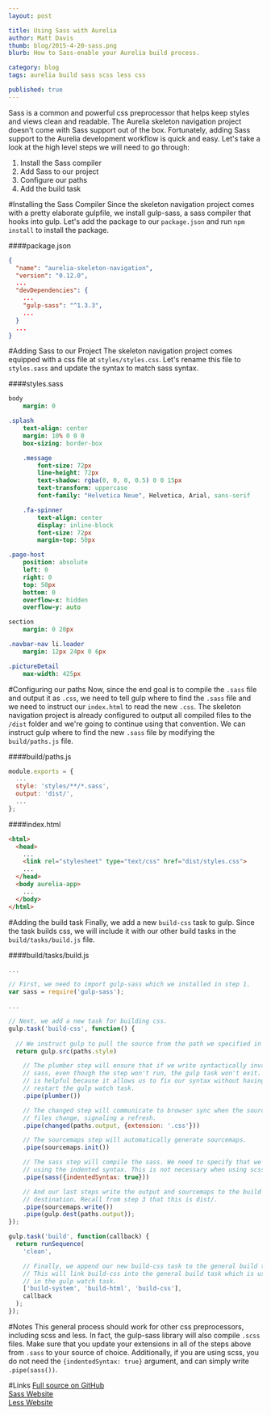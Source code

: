 ```yaml
---
layout: post

title: Using Sass with Aurelia
author: Matt Davis
thumb: blog/2015-4-20-sass.png
blurb: How to Sass-enable your Aurelia build process.

category: blog
tags: aurelia build sass scss less css

published: true
---
```

Sass is a common and powerful css preprocessor that helps keep styles and views clean and readable. The Aurelia skeleton navigation project doesn't come with Sass support out of the box. Fortunately, adding Sass support to the Aurelia development workflow is quick and easy. Let's take a look at the high level steps we will need to go through:

1. Install the Sass compiler
2. Add Sass to our project
3. Configure our paths
4. Add the build task

#Installing the Sass Compiler
Since the skeleton navigation project comes with a pretty elaborate gulpfile, we install gulp-sass, a sass compiler that hooks into gulp. Let's add the package to our `package.json` and run `npm install` to install the package.

####package.json
```json
{
  "name": "aurelia-skeleton-navigation",
  "version": "0.12.0",
  ...
  "devDependencies": {
    ...
    "gulp-sass": "^1.3.3",
    ...
  }
  ...
}
```

#Adding Sass to our Project
The skeleton navigation project comes equipped with a css file at `styles/styles.css`. Let's rename this file to `styles.sass` and update the syntax to match sass syntax.

####styles.sass
```sass
body
    margin: 0

.splash
    text-align: center
    margin: 10% 0 0 0
    box-sizing: border-box

    .message
        font-size: 72px
        line-height: 72px
        text-shadow: rgba(0, 0, 0, 0.5) 0 0 15px
        text-transform: uppercase
        font-family: "Helvetica Neue", Helvetica, Arial, sans-serif

    .fa-spinner
        text-align: center
        display: inline-block
        font-size: 72px
        margin-top: 50px

.page-host
    position: absolute
    left: 0
    right: 0
    top: 50px
    bottom: 0
    overflow-x: hidden
    overflow-y: auto

section
    margin: 0 20px

.navbar-nav li.loader
    margin: 12px 24px 0 6px

.pictureDetail
    max-width: 425px
```

#Configuring our paths
Now, since the end goal is to compile the `.sass` file and output it as `.css`, we need to tell gulp where to find the `.sass` file and we need to instruct our `index.html` to read the new `.css`. The skeleton navigation project is already configured to output all compiled files to the `/dist` folder and we're going to continue using that convention. We can instruct gulp where to find the new `.sass` file by modifying the `build/paths.js` file.

####build/paths.js
```javascript
module.exports = {
  ...
  style: 'styles/**/*.sass',
  output: 'dist/',
  ...
};
```

####index.html
```html
<html>
  <head>
    ...
    <link rel="stylesheet" type="text/css" href="dist/styles.css">
    ...
  </head>
  <body aurelia-app>
    ...
  </body>
</html>
```

#Adding the build task
Finally, we add a new `build-css` task to gulp. Since the task builds css, we will include it with our other build tasks in the `build/tasks/build.js` file. 

####build/tasks/build.js
```javascript
...

// First, we need to import gulp-sass which we installed in step 1.
var sass = require('gulp-sass');

...

// Next, we add a new task for building css.
gulp.task('build-css', function() {
  
  // We instruct gulp to pull the source from the path we specified in step 3.
  return gulp.src(paths.style)

    // The plumber step will ensure that if we write syntactically invalid 
    // sass, even though the step won't run, the gulp task won't exit. This
    // is helpful because it allows us to fix our syntax without having to 
    // restart the gulp watch task.
    .pipe(plumber())

    // The changed step will communicate to browser sync when the source 
    // files change, signaling a refresh.
    .pipe(changed(paths.output, {extension: '.css'}))

    // The sourcemaps step will automatically generate sourcemaps.
    .pipe(sourcemaps.init())

    // The sass step will compile the sass. We need to specify that we are
    // using the indented syntax. This is not necessary when using scss.
    .pipe(sass({indentedSyntax: true}))

    // And our last steps write the output and sourcemaps to the build
    // destination. Recall from step 3 that this is dist/.
    .pipe(sourcemaps.write())
    .pipe(gulp.dest(paths.output));
});

gulp.task('build', function(callback) {
  return runSequence(
    'clean',

    // Finally, we append our new build-css task to the general build task.
    // This will link build-css into the general build task which is used
    // in the gulp watch task.
    ['build-system', 'build-html', 'build-css'],
    callback
  );
});
```

#Notes
This general process should work for other css preprocessors, including scss and less. In fact, the gulp-sass library will also compile `.scss` files. Make sure that you update your extensions in all of the steps above from `.sass` to your source of choice. Additionally, if you are using scss, you do not need the `{indentedSyntax: true}` argument, and can simply write `.pipe(sass())`.

#Links
[Full source on GitHub](https://github.com/davismj/skeleton-navigation-sass)<br />
[Sass Website](http://sass-lang.com/)<br />
[Less Website](http://lesscss.org/)